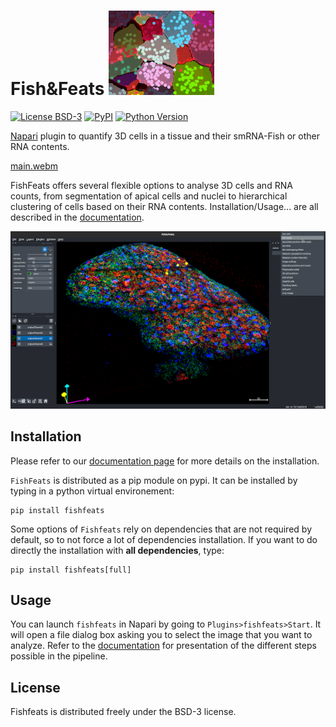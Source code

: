 # Fish&Feats ![snap](./docs/imgs/snap.png)

[![License BSD-3](https://img.shields.io/pypi/l/fishfeats.svg?color=green)](https://github.com/gletort/FishFeats/blob/main/LICENSE)
[![PyPI](https://img.shields.io/pypi/v/fishfeats.svg?color=green)](https://pypi.org/project/epicure)
[![Python Version](https://img.shields.io/pypi/pyversions/fishfeats.svg?color=green)](https://python.org)

[Napari](https://napari.org/stable/) plugin to quantify 3D cells in a tissue and their smRNA-Fish or other RNA contents.

[main.webm](https://github.com/user-attachments/assets/7eda5fa8-3241-4af8-b392-bc3e64aa31b9)


FishFeats offers several flexible options to analyse 3D cells and RNA counts, from segmentation of apical cells and nuclei to hierarchical clustering of cells based on their RNA contents. 
Installation/Usage... are all described in the [documentation](https://gletort.github.io/FishFeats/).

![main interface](./docs/imgs/Main_snapshot.png)

## Installation

Please refer to our [documentation page](https://gletort.github.io/FishFeats/Installation/) for more details on the installation.

`FishFeats` is distributed as a pip module on pypi.
It can be installed by typing in a python virtual environement:
```
pip install fishfeats
``` 

Some options of `Fishfeats` rely on dependencies that are not required by default, so to not force a lot of dependencies installation.
If you want to do directly the installation with **all dependencies**, type:
``` 
pip install fishfeats[full]
```

## Usage

You can launch `fishfeats` in Napari by going to `Plugins>fishfeats>Start`.
It will open a file dialog box asking you to select the image that you want to analyze. 
Refer to the [documentation](https://gletort.github.io/FishFeats/) for presentation of the different steps possible in the pipeline.


## License

Fishfeats is distributed freely under the BSD-3 license.


[napari]: https://github.com/napari/napari
[BSD-3]: http://opensource.org/licenses/BSD-3-Clause
[tox]: https://tox.readthedocs.io/en/latest/
[pip]: https://pypi.org/project/pip/
[PyPI]: https://pypi.org/
